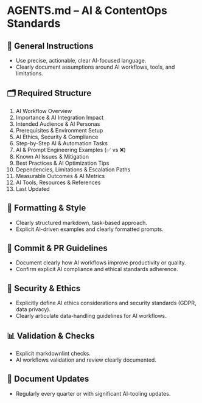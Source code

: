# AGENTS.md – AI & ContentOps Standards

## 📌 General Instructions

- Use precise, actionable, clear AI-focused language.
- Clearly document assumptions around AI workflows, tools, and limitations.

## 🗂️ Required Structure

1. AI Workflow Overview
2. Importance & AI Integration Impact
3. Intended Audience & AI Personas
4. Prerequisites & Environment Setup
5. AI Ethics, Security & Compliance
6. Step-by-Step AI & Automation Tasks
7. AI & Prompt Engineering Examples (✅ vs ❌)
8. Known AI Issues & Mitigation
9. Best Practices & AI Optimization Tips
10. Dependencies, Limitations & Escalation Paths
11. Measurable Outcomes & AI Metrics
12. AI Tools, Resources & References
13. Last Updated

## 🤖 Formatting & Style

- Clearly structured markdown, task-based approach.
- Explicit AI-driven examples and clearly formatted prompts.

## 🚩 Commit & PR Guidelines

- Document clearly how AI workflows improve productivity or quality.
- Confirm explicit AI compliance and ethical standards adherence.

## 🔐 Security & Ethics

- Explicitly define AI ethics considerations and security standards (GDPR, data privacy).
- Clearly articulate data-handling guidelines for AI workflows.

## 📊 Validation & Checks

- Explicit markdownlint checks.
- AI workflows validation and review clearly documented.

## 🔄 Document Updates

- Regularly every quarter or with significant AI-tooling updates.
